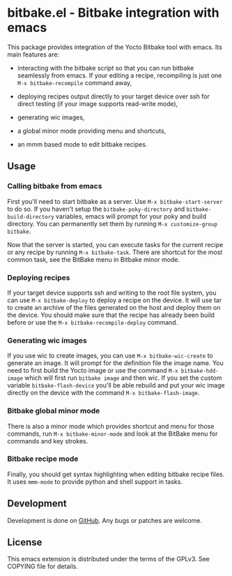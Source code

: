 # bitbake.el - Bitbake integration with emacs

This package provides integration of the Yocto Bitbake tool with
emacs. Its main features are:

* interacting with the bitbake script so that you can run bitbake
  seamlessly from emacs. If your editing a recipe, recompiling is just
  one `M-x bitbake-recompile` command away,

* deploying recipes output directly to your target device over ssh for
  direct testing (if your image supports read-write mode),

* generating wic images,

* a global minor mode providing menu and shortcuts,

* an mmm based mode to edit bitbake recipes.

## Usage

### Calling bitbake from emacs

First you'll need to start bitbake as a server. Use `M-x
bitbake-start-server` to do so. If you haven't setup the
`bitbake-poky-directory` and `bitbake-build-directory` variables, emacs will
prompt for your poky and build directory. You can permanently set them
by running `M-x customize-group bitbake`.

Now that the server is started, you can execute tasks for the current
recipe or any recipe by running `M-x bitbake-task`. There are shortcut for
the most common task, see the BitBake menu in Bitbake minor mode.

### Deploying recipes

If your target device supports ssh and writing to the root file system,
you can use `M-x bitbake-deploy` to deploy a recipe on the device. It will
use tar to create an archive of the files generated on the host and
deploy them on the device. You should make sure that the recipe has
already been build before or use the `M-x bitbake-recompile-deploy`
command.

### Generating wic images

If you use wic to create images, you can use `M-x bitbake-wic-create` to
generate an image. It will prompt for the definition file the image
name. You need to first build the Yocto image or use the command
`M-x bitbake-hdd-image` which will first run `bitbake image` and then wic.
If you set the custom variable `bitbake-flash-device` you'll be able
rebuild and put your wic image directly on the device with the command
`M-x bitbake-flash-image`.

### Bitbake global minor mode

There is also a minor mode which provides shortcut and menu for those
commands, run `M-x bitbake-minor-mode` and look at the BitBake menu
for commands and key strokes.

### Bitbake recipe mode

Finally, you should get syntax highlighting when editing bitbake
recipe files. It uses `mmm-mode` to provide python and shell support
in tasks.

## Development

Development is done on
[GitHub](https://github.com/canatella/bitbake-el). Any bugs or patches
are welcome.

## License

This emacs extension is distributed under the terms of the GPLv3. See
COPYING file for details.
